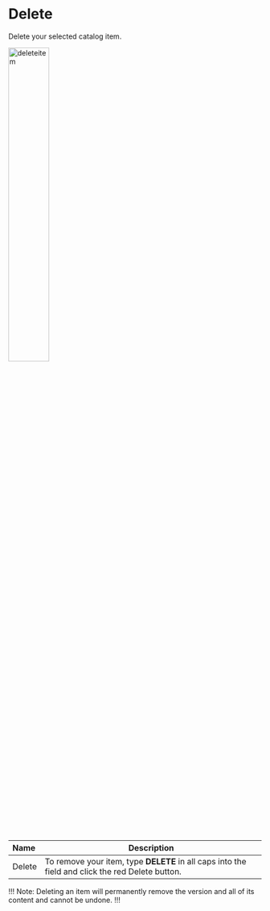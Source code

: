 # Delete

Delete your selected catalog item.
    
<img src="../../../../../images/deleteitem.jpg" alt="deleteitem" style="width: 40%; display: block"></a>

**Name** | **Description** 
:--- | ---
Delete | To remove your item, type **DELETE** in all caps into the field and click the red Delete button.

!!! Note:
Deleting an item will permanently remove the version and all of its content and cannot be undone.
!!!
